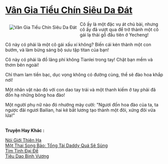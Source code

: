 <a href="https://truyenwiki.net/van-gia-tieu-chin-sieu-da-dat.35266/" title="Vân Gia Tiểu Chín Siêu Da Đát"><h1>Vân Gia Tiểu Chín Siêu Da Đát</h1></a><div style="display:table"><img align="right" style="float: left; padding: 10px;" src="https://truyenwiki.net/a/img/str/src/35266.jpg" alt="Vân Gia Tiểu Chín Siêu Da Đát">Cô ấy là một đặc vụ át chủ bài, nhưng cô ấy đã vượt qua để trở thành một cô gái lạ thải gỗ đầu tiên ở Yecheng!<p></p> Cô này có phải là một cô gái xấu xí không? Biến cái kén thành một con bướm, và làm bừng sáng bộ sưu tập titan của bạn!<p></p> Cô này có phải là đồ lãng phí không Tianlei trong tay! Chặt bạn mềm và thơm bên ngoài!<p></p> Chỉ tham lam tiền bạc, dục vọng không có đường cùng, thề sẽ đào hoa khắp nơi!<p></p> Một nhân vật nào đó với con dao tay trái và một thanh kiếm ở tay phải đã đốn hạ những bông hoa đào!<p></p> Một người phụ nữ nào đó nhướng mày cười: "Ngươi đốn hoa đào của ta, ta ngược đãi ngươi Bailian, hai kẻ bất lương tạo thành một đôi, xứng đôi vừa lứa!"</div><p><br><b>Truyện Hay Khác :</b></p><a href="https://truyenwiki.net/noi-gioi-thien-ha.35007/" alt="Nói Giới Thiên Hạ">Nói Giới Thiên Hạ</a><br/><a href="https://github.com/nownovels/topcv/tree/master/truyenhay/35886" alt="Một Thai Song Bảo: Tổng Tài Daddy Quá Sẽ Sủng">Một Thai Song Bảo: Tổng Tài Daddy Quá Sẽ Sủng</a><br/><a href="https://github.com/nownovels/topcv/tree/master/truyenhay/35060" alt="Tím Tinh Đại Đế">Tím Tinh Đại Đế</a><br/><a href="https://github.com/nownovels/topcv/tree/master/truyenhay/35209" alt="Tiêu Dao Binh Vương">Tiêu Dao Binh Vương</a><br/>